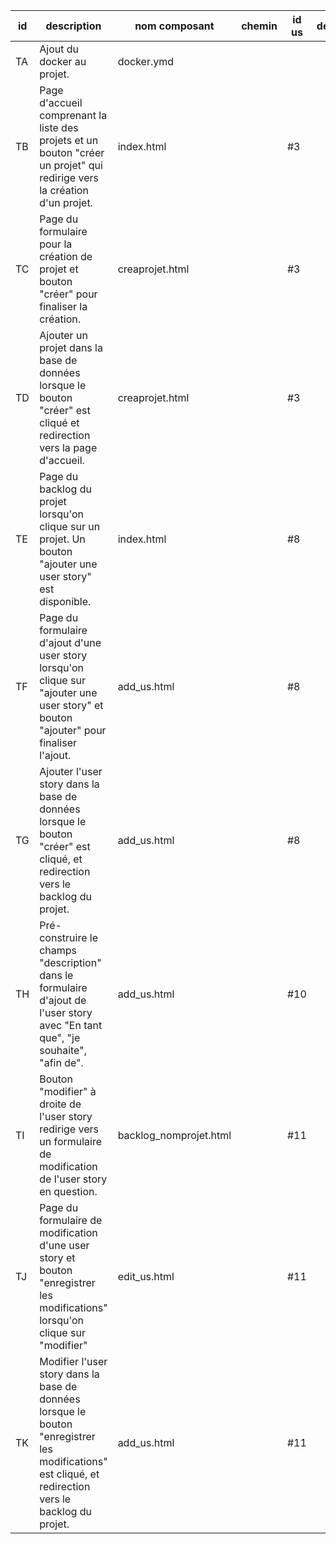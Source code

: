 | id | description | nom composant | chemin | id us | dépendances |
|----|------------|---------------|--------|-------|-------------|
| TA | Ajout du docker au projet. | docker.ymd  |     |     |     |
| TB | Page d'accueil comprenant la liste des projets et un bouton "créer un projet" qui redirige vers la création d'un projet. | index.html |   | #3 |      |
| TC | Page du formulaire pour la création de projet et bouton "créer" pour finaliser la création. | creaprojet.html |   | #3 |  |
| TD | Ajouter un projet dans la base de données lorsque le bouton "créer" est cliqué et redirection vers la page d'accueil. | creaprojet.html |   | #3  |  |
| TE | Page du backlog du projet lorsqu'on clique sur un projet. Un bouton "ajouter une user story" est disponible. | index.html |        | #8 |             |
| TF | Page du formulaire d'ajout d'une user story lorsqu'on clique sur "ajouter une user story" et bouton "ajouter" pour finaliser l'ajout. | add_us.html |        | #8 |             |
| TG | Ajouter l'user story dans la base de données lorsque le bouton "créer" est cliqué, et redirection vers le backlog du projet.  | add_us.html |        | #8 |    |
| TH | Pré-construire le champs "description" dans le formulaire d'ajout de l'user story avec "En tant que", "je souhaite", "afin de". | add_us.html |        | #10 |   |
| TI | Bouton "modifier" à droite de l'user story redirige vers un formulaire de modification de l'user story en question. | backlog_nomprojet.html | |  #11  |  |
| TJ | Page du formulaire de modification d'une user story et bouton "enregistrer les modifications" lorsqu'on clique sur "modifier" | edit_us.html |    | #11 |  |
| TK | Modifier l'user story dans la base de données lorsque le bouton "enregistrer les modifications" est cliqué, et redirection vers le backlog du projet.  | add_us.html |        | #11 |    ||

<!--
us : #3 (création projet), #8(ajout us),#10(us pré faite),#11(modif us) -->
